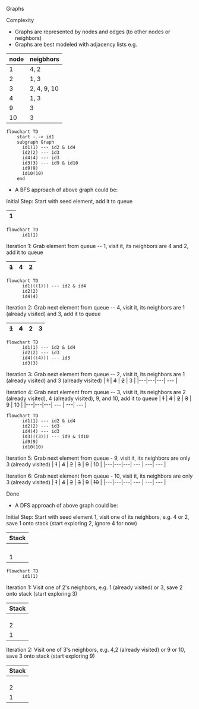Graphs

Complexity 

* Graphs are represented by nodes and edges (to other nodes or neighbors)
* Graphs are best modeled with adjacency lists e.g.

| node | neigbhors |
|------|-----------|
| 1    | 4, 2       |
| 2    | 1, 3       |
| 3    | 2, 4, 9, 10  |
| 4    | 1, 3       |
| 9    | 3         |
| 10   | 3         |

```mermaid
flowchart TD
    start -.-> id1
    subgraph Graph
      id1(1) --- id2 & id4
      id2(2) --- id3
      id4(4) --- id3
      id3(3) --- id9 & id10
      id9(9)
      id10(10)      
    end
```

* A BFS approach of above graph could be:

Initial Step: Start with seed element, add it to queue

| 1 |
|---|

```mermaid
flowchart TD
      id1(1)
```

Iteration 1: Grab element from queue -- 1, visit it, its neighbors are 4 and 2, add it to queue

| ~~1~~ | 4 | 2 |
|---|---|---|

```mermaid
flowchart TD
      id1(((1))) --- id2 & id4
      id2(2)
      id4(4)
```

Iteration 2: Grab next element from queue -- 4, visit it, its neighbors are 1 (already visited) and 3, add it to queue

| ~~1~~ | ~~4~~ | 2 | 3 |
|---|---|---| --- |

```mermaid
flowchart TD
      id1(1) --- id2 & id4
      id2(2) --- id3
      id4(((4))) --- id3
      id3(3)
```


Iteration 3: Grab next element from queue -- 2, visit it, its neighbors are 1 (already visited) and 3 (already visited)
| ~~1~~ | ~~4~~ | ~~2~~ | 3 |
|---|---|---| --- |

Iteration 4: Grab next element from queue -- 3, visit it, its neighbors are 2 (already visited), 4 (already visited), 9, and 10, add it to queue
| ~~1~~ | ~~4~~ | ~~2~~ | ~~3~~ | 9 | 10 |
|---|---|---| --- | ---| --- |

```mermaid
flowchart TD
      id1(1) --- id2 & id4
      id2(2) --- id3
      id4(4) --- id3
      id3(((3))) --- id9 & id10
      id9(9)
      id10(10)
```

Iteration 5: Grab next element from queue - 9, visit it, its neighbors are only 3 (already visited)
| ~~1~~ | ~~4~~ | ~~2~~ | ~~3~~ | ~~9~~ | 10 |
|---|---|---| --- | ---| --- |

Iteration 6: Grab next element from queue - 10, visit it, its neighbors are only 3 (already visited)
| ~~1~~ | ~~4~~ | ~~2~~ | ~~3~~ | ~~9~~ | ~~10~~ |
|---|---|---| --- | ---| --- |

Done


* A DFS approach of above graph could be:

Initial Step: Start with seed element 1, visit one of its neighbors, e.g. 4 or 2, save 1 onto stack (start exploring 2, ignore 4 for now)

| Stack |
|-------|
|       |
|       |
|       |
|       |
| 1     |

```mermaid
flowchart TD
      id1(1)
```

Iteration 1: Visit one of 2's neighbors, e.g. 1 (already visited) or 3, save 2 onto stack (start exploring 3)

| Stack |
|-------|
|       |
|       |
|       |
| 2     |
| 1     |

Iteration 2: Visit one of 3's neighbors, e.g. 4,2 (already visited) or 9 or 10, save 3 onto stack (start exploring 9)

| Stack |
|-------|
|       |
|       |
|       |
| 2     |
| 1     |

